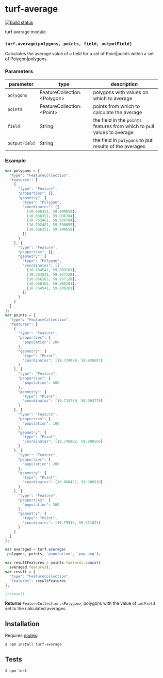 # turf-average

[![build status](https://secure.travis-ci.org/Turfjs/turf-average.png)](http://travis-ci.org/Turfjs/turf-average)

turf average module


### `turf.average(polygons, points, field, outputField)`

Calculates the average value of a field for a set of Point|points within a set of Polygon|polygons.


### Parameters

| parameter     | type                           | description                                                             |
| ------------- | ------------------------------ | ----------------------------------------------------------------------- |
| `polygons`    | FeatureCollection\.\<Polygon\> | polygons with values on which to average                                |
| `points`      | FeatureCollection\.\<Point\>   | points from which to calculate the average                              |
| `field`       | String                         | the field in the `points` features from which to pull values to average |
| `outputField` | String                         | the field in `polygons` to put results of the averages                  |


### Example

```js
var polygons = {
  "type": "FeatureCollection",
  "features": [
    {
      "type": "Feature",
      "properties": {},
      "geometry": {
        "type": "Polygon",
        "coordinates": [[
          [10.666351, 59.890659],
          [10.666351, 59.936784],
          [10.762481, 59.936784],
          [10.762481, 59.890659],
          [10.666351, 59.890659]
        ]]
      }
    }, {
      "type": "Feature",
      "properties": {},
      "geometry": {
        "type": "Polygon",
        "coordinates": [[
          [10.764541, 59.889281],
          [10.764541, 59.937128],
          [10.866165, 59.937128],
          [10.866165, 59.889281],
          [10.764541, 59.889281]
        ]]
      }
    }
  ]
};
var points = {
  "type": "FeatureCollection",
  "features": [
    {
      "type": "Feature",
      "properties": {
        "population": 200
      },
      "geometry": {
        "type": "Point",
        "coordinates": [10.724029, 59.926807]
      }
    }, {
      "type": "Feature",
      "properties": {
        "population": 600
      },
      "geometry": {
        "type": "Point",
        "coordinates": [10.715789, 59.904778]
      }
    }, {
      "type": "Feature",
      "properties": {
        "population": 100
      },
      "geometry": {
        "type": "Point",
        "coordinates": [10.746002, 59.908566]
      }
    }, {
      "type": "Feature",
      "properties": {
        "population": 200
      },
      "geometry": {
        "type": "Point",
        "coordinates": [10.806427, 59.908910]
      }
    }, {
      "type": "Feature",
      "properties": {
        "population": 300
      },
      "geometry": {
        "type": "Point",
        "coordinates": [10.79544, 59.931624]
      }
    }
  ]
};

var averaged = turf.average(
 polygons, points, 'population', 'pop_avg');

var resultFeatures = points.features.concat(
  averaged.features);
var result = {
  "type": "FeatureCollection",
  "features": resultFeatures
};

//=result
```


**Returns** `FeatureCollection.<Polygon>`, polygons with the value of `outField` set to the calculated averages

## Installation

Requires [nodejs](http://nodejs.org/).

```sh
$ npm install turf-average
```

## Tests

```sh
$ npm test
```



